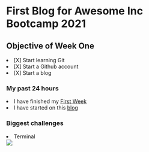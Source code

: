 <h1>First Blog for Awesome Inc Bootcamp 2021</h1>
<h2> Objective of Week One</h2>

<li>[X] Start learning Git</li>
<li>[X] Start a Github account</li>
<li>[X] Start a blog</li>


<h3>My past 24 hours</h3>
  <li> I have finished my 
    <a 
    href="https://lab.github.com/githubtraining/first-week-on-github"
    target="_blank"
    >First Week</a></li>
  <li> I have started on this 
    <a 
   href="https://github.com/curry-scott/curry-scott.github.io"
       target="_blank"
       >blog</a></li>
       
   <h3> Biggest challenges</h3>
    <li> Terminal</li>
      <img
      src='https://en.wikipedia.org/wiki/Terminal_(macOS)#/media/File:Terminalicon2.png'
      </img>
      
    
